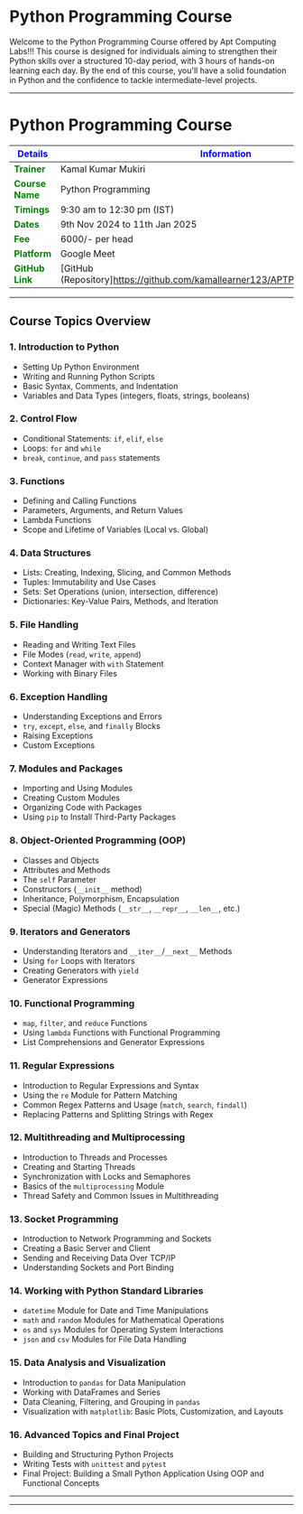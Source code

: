 # Python Programming Course

Welcome to the Python Programming Course offered by Apt Computing Labs!!!
This course is designed for individuals aiming to strengthen their Python skills over a structured 10-day period, with 3 hours of hands-on learning each day. By the end of this course, you'll have a solid foundation in Python and the confidence to tackle intermediate-level projects.

---
# Python Programming Course

| <span style="color:blue">**Details**</span>        | <span style="color:blue">**Information**</span>                       |
|--------------------|---------------------------------------|
| <span style="color:green">**Trainer**</span>        | Kamal Kumar Mukiri                   |
| <span style="color:green">**Course Name**</span>    | Python Programming                   |
| <span style="color:green">**Timings**</span>        | 9:30 am to 12:30 pm (IST)            |
| <span style="color:green">**Dates**</span>          | 9th Nov 2024 to 11th Jan 2025        |
| <span style="color:green">**Fee**</span>            | 6000/- per head                      |
| <span style="color:green">**Platform**</span>       | Google Meet                          |
| <span style="color:green">**GitHub Link**</span>    | [GitHub (Repository]https://github.com/kamallearner123/APTPYTHNOV08/tree/main)            |

---

## Course Topics Overview

### 1. **Introduction to Python**
   - Setting Up Python Environment
   - Writing and Running Python Scripts
   - Basic Syntax, Comments, and Indentation
   - Variables and Data Types (integers, floats, strings, booleans)

### 2. **Control Flow**
   - Conditional Statements: `if`, `elif`, `else`
   - Loops: `for` and `while`
   - `break`, `continue`, and `pass` statements

### 3. **Functions**
   - Defining and Calling Functions
   - Parameters, Arguments, and Return Values
   - Lambda Functions
   - Scope and Lifetime of Variables (Local vs. Global)

### 4. **Data Structures**
   - Lists: Creating, Indexing, Slicing, and Common Methods
   - Tuples: Immutability and Use Cases
   - Sets: Set Operations (union, intersection, difference)
   - Dictionaries: Key-Value Pairs, Methods, and Iteration

### 5. **File Handling**
   - Reading and Writing Text Files
   - File Modes (`read`, `write`, `append`)
   - Context Manager with `with` Statement
   - Working with Binary Files

### 6. **Exception Handling**
   - Understanding Exceptions and Errors
   - `try`, `except`, `else`, and `finally` Blocks
   - Raising Exceptions
   - Custom Exceptions

### 7. **Modules and Packages**
   - Importing and Using Modules
   - Creating Custom Modules
   - Organizing Code with Packages
   - Using `pip` to Install Third-Party Packages

### 8. **Object-Oriented Programming (OOP)**
   - Classes and Objects
   - Attributes and Methods
   - The `self` Parameter
   - Constructors (`__init__` method)
   - Inheritance, Polymorphism, Encapsulation
   - Special (Magic) Methods (`__str__`, `__repr__`, `__len__`, etc.)

### 9. **Iterators and Generators**
   - Understanding Iterators and `__iter__`/`__next__` Methods
   - Using `for` Loops with Iterators
   - Creating Generators with `yield`
   - Generator Expressions

### 10. **Functional Programming**
   - `map`, `filter`, and `reduce` Functions
   - Using `lambda` Functions with Functional Programming
   - List Comprehensions and Generator Expressions

### 11. **Regular Expressions**
   - Introduction to Regular Expressions and Syntax
   - Using the `re` Module for Pattern Matching
   - Common Regex Patterns and Usage (`match`, `search`, `findall`)
   - Replacing Patterns and Splitting Strings with Regex

### 12. **Multithreading and Multiprocessing**
   - Introduction to Threads and Processes
   - Creating and Starting Threads
   - Synchronization with Locks and Semaphores
   - Basics of the `multiprocessing` Module
   - Thread Safety and Common Issues in Multithreading

### 13. **Socket Programming**
   - Introduction to Network Programming and Sockets
   - Creating a Basic Server and Client
   - Sending and Receiving Data Over TCP/IP
   - Understanding Sockets and Port Binding

### 14. **Working with Python Standard Libraries**
   - `datetime` Module for Date and Time Manipulations
   - `math` and `random` Modules for Mathematical Operations
   - `os` and `sys` Modules for Operating System Interactions
   - `json` and `csv` Modules for File Data Handling

### 15. **Data Analysis and Visualization**
   - Introduction to `pandas` for Data Manipulation
   - Working with DataFrames and Series
   - Data Cleaning, Filtering, and Grouping in `pandas`
   - Visualization with `matplotlib`: Basic Plots, Customization, and Layouts

### 16. **Advanced Topics and Final Project**
   - Building and Structuring Python Projects
   - Writing Tests with `unittest` and `pytest`
   - Final Project: Building a Small Python Application Using OOP and Functional Concepts

---

---

